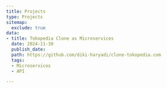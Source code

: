 ```yaml
---
title: Projects
type: Projects
sitemap:
  exclude: true
data:
- title: Tokopedia Clone as Microservices
  date: 2024-11-30
  publish_date: 
  path: https://github.com/diki-haryadi/clone-tokopedia.com
  tags:
  - Microservices
  - API

---
```

